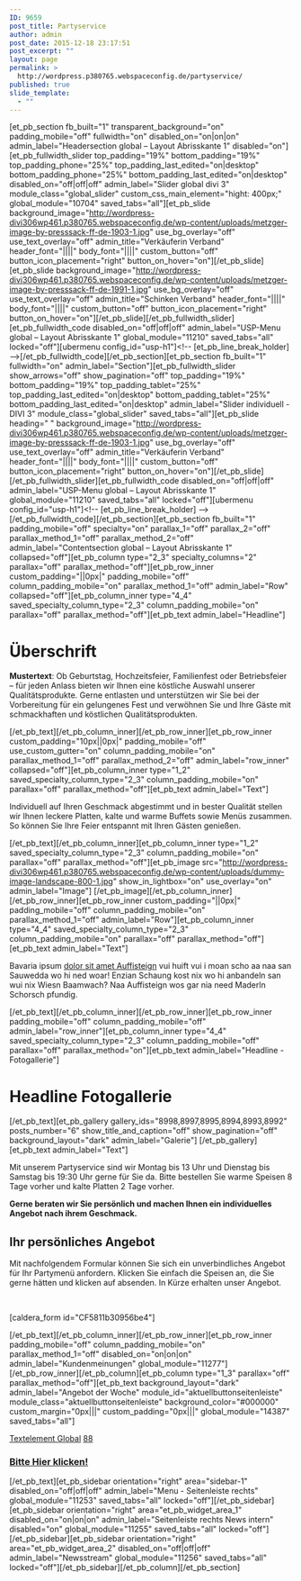 ```yaml
---
ID: 9659
post_title: Partyservice
author: admin
post_date: 2015-12-18 23:17:51
post_excerpt: ""
layout: page
permalink: >
  http://wordpress.p380765.webspaceconfig.de/partyservice/
published: true
slide_template:
  - ""
---
```

[et_pb_section fb_built="1" transparent_background="on" padding_mobile="off" fullwidth="on" disabled_on="on|on|on" admin_label="Headersection global – Layout Abrisskante 1" disabled="on"][et_pb_fullwidth_slider top_padding="19%" bottom_padding="19%" top_padding_phone="25%" top_padding_last_edited="on|desktop" bottom_padding_phone="25%" bottom_padding_last_edited="on|desktop" disabled_on="off|off|off" admin_label="Slider global divi 3" module_class="global_slider" custom_css_main_element="hight: 400px;" global_module="10704" saved_tabs="all"][et_pb_slide background_image="http://wordpress-divi306wp461.p380765.webspaceconfig.de/wp-content/uploads/metzger-image-by-presssack-ff-de-1903-1.jpg" use_bg_overlay="off" use_text_overlay="off" admin_title="Verkäuferin Verband" header_font="||||" body_font="||||" custom_button="off" button_icon_placement="right" button_on_hover="on"][/et_pb_slide][et_pb_slide background_image="http://wordpress-divi306wp461.p380765.webspaceconfig.de/wp-content/uploads/metzger-image-by-presssack-ff-de-1991-1.jpg" use_bg_overlay="off" use_text_overlay="off" admin_title="Schinken Verband" header_font="||||" body_font="||||" custom_button="off" button_icon_placement="right" button_on_hover="on"][/et_pb_slide][/et_pb_fullwidth_slider][et_pb_fullwidth_code disabled_on="off|off|off" admin_label="USP-Menu global – Layout Abrisskante 1" global_module="11210" saved_tabs="all" locked="off"][ubermenu config_id=&quot;usp-h1&quot;]&lt;!-- [et_pb_line_break_holder] --&gt;[/et_pb_fullwidth_code][/et_pb_section][et_pb_section fb_built="1" fullwidth="on" admin_label="Section"][et_pb_fullwidth_slider show_arrows="off" show_pagination="off" top_padding="19%" bottom_padding="19%" top_padding_tablet="25%" top_padding_last_edited="on|desktop" bottom_padding_tablet="25%" bottom_padding_last_edited="on|desktop" admin_label="Slider individuell - DIVI 3" module_class="global_slider" saved_tabs="all"][et_pb_slide heading=" " background_image="http://wordpress-divi306wp461.p380765.webspaceconfig.de/wp-content/uploads/metzger-image-by-presssack-ff-de-1903-1.jpg" use_bg_overlay="off" use_text_overlay="off" admin_title="Verkäuferin Verband" header_font="||||" body_font="||||" custom_button="off" button_icon_placement="right" button_on_hover="on"][/et_pb_slide][/et_pb_fullwidth_slider][et_pb_fullwidth_code disabled_on="off|off|off" admin_label="USP-Menu global – Layout Abrisskante 1" global_module="11210" saved_tabs="all" locked="off"][ubermenu config_id=&quot;usp-h1&quot;]&lt;!-- [et_pb_line_break_holder] --&gt;[/et_pb_fullwidth_code][/et_pb_section][et_pb_section fb_built="1" padding_mobile="off" specialty="on" parallax_1="off" parallax_2="off" parallax_method_1="off" parallax_method_2="off" admin_label="Contentsection global – Layout Abrisskante 1" collapsed="off"][et_pb_column type="2_3" specialty_columns="2" parallax="off" parallax_method="off"][et_pb_row_inner custom_padding="||0px|" padding_mobile="off" column_padding_mobile="on" parallax_method_1="off" admin_label="Row" collapsed="off"][et_pb_column_inner type="4_4" saved_specialty_column_type="2_3" column_padding_mobile="on" parallax="off" parallax_method="off"][et_pb_text admin_label="Headline"]<h1>&Uuml;berschrift</h1>
<p><strong>Mustertext</strong>: Ob Geburtstag, Hochzeitsfeier, Familienfest oder Betriebsfeier &ndash; f&uuml;r jeden Anlass bieten wir Ihnen eine k&ouml;stliche Auswahl unserer Qualit&auml;tsprodukte. Gerne entlasten und unterst&uuml;tzen wir Sie bei der Vorbereitung f&uuml;r ein gelungenes Fest und verw&ouml;hnen Sie und Ihre G&auml;ste mit schmackhaften und k&ouml;stlichen Qualit&auml;tsprodukten.</p>[/et_pb_text][/et_pb_column_inner][/et_pb_row_inner][et_pb_row_inner custom_padding="10px||0px|" padding_mobile="off" use_custom_gutter="on" column_padding_mobile="on" parallax_method_1="off" parallax_method_2="off" admin_label="row_inner" collapsed="off"][et_pb_column_inner type="1_2" saved_specialty_column_type="2_3" column_padding_mobile="on" parallax="off" parallax_method="off"][et_pb_text admin_label="Text"]

Individuell auf Ihren Geschmack abgestimmt und in bester Qualität stellen wir Ihnen leckere Platten, kalte und warme Buffets sowie Menüs zusammen. So können Sie Ihre Feier entspannt mit Ihren Gästen genießen.

[/et_pb_text][/et_pb_column_inner][et_pb_column_inner type="1_2" saved_specialty_column_type="2_3" column_padding_mobile="on" parallax="off" parallax_method="off"][et_pb_image src="http://wordpress-divi306wp461.p380765.webspaceconfig.de/wp-content/uploads/dummy-image-landscape-800-1.jpg" show_in_lightbox="on" use_overlay="on" admin_label="Image"] [/et_pb_image][/et_pb_column_inner][/et_pb_row_inner][et_pb_row_inner custom_padding="||0px|" padding_mobile="off" column_padding_mobile="on" parallax_method_1="off" admin_label="Row"][et_pb_column_inner type="4_4" saved_specialty_column_type="2_3" column_padding_mobile="on" parallax="off" parallax_method="off"][et_pb_text admin_label="Text"]

Bavaria ipsum <a href="http://wordpress-wp461divi302gschwendner.p379314.webspaceconfig.de/geschichte/?et_fb=1#" target="_blank">dolor sit amet Auffisteign</a> vui huift vui i moan scho aa naa san Sauwedda wo hi ned woar! Enzian Schaung kost nix wo hi anbandeln san wui nix Wiesn Baamwach? Naa Auffisteign wos gar nia need Maderln Schorsch pfundig.

[/et_pb_text][/et_pb_column_inner][/et_pb_row_inner][et_pb_row_inner padding_mobile="off" column_padding_mobile="off" admin_label="row_inner"][et_pb_column_inner type="4_4" saved_specialty_column_type="2_3" column_padding_mobile="off" parallax="off" parallax_method="on"][et_pb_text admin_label="Headline - Fotogallerie"]
<h1>Headline Fotogallerie</h1>
[/et_pb_text][et_pb_gallery gallery_ids="8998,8997,8995,8994,8993,8992" posts_number="6" show_title_and_caption="off" show_pagination="off" background_layout="dark" admin_label="Galerie"] [/et_pb_gallery][et_pb_text admin_label="Text"]<p class="p1"><span class="s1">Mit unserem Partyservice sind wir Montag bis 13 Uhr und Dienstag bis Samstag bis 19:30 Uhr gerne für Sie da. Bitte bestellen Sie warme Speisen 8 Tage vorher und kalte Platten 2 Tage vorher.</span></p>
<p class="p2"><span class="s2"><b>Gerne beraten wir Sie persönlich und machen Ihnen ein individuelles Angebot nach ihrem Geschmack.</b></span></p>
<h2>Ihr persönliches Angebot</h2>
<p>Mit nachfolgendem Formular können Sie sich ein unverbindliches Angebot für Ihr Partymenü anfordern. Klicken Sie einfach die Speisen an, die Sie gerne hätten und klicken auf absenden. In Kürze erhalten unser Angebot.</p>
<p>&nbsp;</p>
<p>[caldera_form id="CF5811b30956be4"]</p>
[/et_pb_text][/et_pb_column_inner][/et_pb_row_inner][et_pb_row_inner padding_mobile="off" column_padding_mobile="on" parallax_method_1="off" disabled_on="on|on|on" admin_label="Kundenmeinungen" global_module="11277"][/et_pb_row_inner][/et_pb_column][et_pb_column type="1_3" parallax="off" parallax_method="off"][et_pb_text background_layout="dark" admin_label="Angebot der Woche" module_id="aktuellbuttonseitenleiste" module_class="aktuellbuttonseitenleiste" background_color="#000000" custom_margin="0px|||" custom_padding="0px|||" global_module="14387" saved_tabs="all"]<p><a href="angebot3/">Textelement Global</a> <a href="angebot3/">88</a></p>
<h3><a href="angebot3/"><strong>Bitte Hier klicken!</strong></a></h3>
[/et_pb_text][et_pb_sidebar orientation="right" area="sidebar-1" disabled_on="off|off|off" admin_label="Menu - Seitenleiste rechts" global_module="11253" saved_tabs="all" locked="off"][/et_pb_sidebar][et_pb_sidebar orientation="right" area="et_pb_widget_area_1" disabled_on="on|on|on" admin_label="Seitenleiste rechts News intern" disabled="on" global_module="11255" saved_tabs="all" locked="off"][/et_pb_sidebar][et_pb_sidebar orientation="right" area="et_pb_widget_area_2" disabled_on="off|off|off" admin_label="Newsstream" global_module="11256" saved_tabs="all" locked="off"][/et_pb_sidebar][/et_pb_column][/et_pb_section]